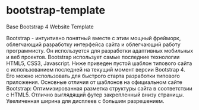 # bootstrap-template
Base Bootstrap 4 Website Template

Bootstrap - интуитивно понятный вместе с этим мощный фрейморк, облегчающий разработку интерфейса сайта и облегчающий работу программисту. Он используется для разработки адаптивных мобильных и веб проектов. Bootstrap использует самые последние технологии HTML5, CSS3, Javascript.
Ниже приведен пустой шаблон типового сайта с использованием последней на текущий момент версии Bootstrap 4. Его можно использовать для быстрого старта разработки типового приложения.
Основные отличия от шаблонов на официальном сайте Bootstrap:
  Оптимизированная разметка структуры сайта в соответствии с HTML5.
  Отлично выглядящий футер закрепленный внизу страницы.
  Увеличенная ширина для дисплеев с большим разрешением.
